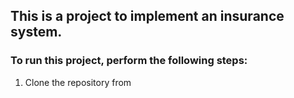 ## This is a project to implement an insurance system. 
### To run this project, perform the following steps:
1. Clone the repository from 